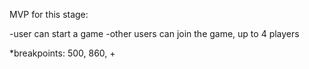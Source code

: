 MVP for this stage:

-user can start a game
-other users can join the game, up to 4 players

\*breakpoints: 500, 860, +
